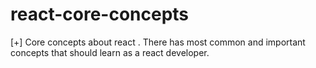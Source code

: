 # react-core-concepts
[+] Core concepts about react . There has most common and important concepts that should learn as a react developer.
